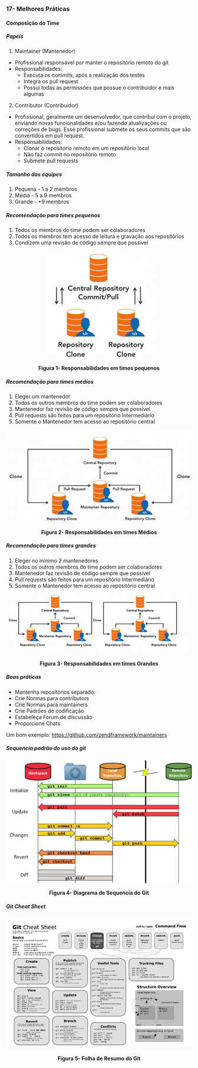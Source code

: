 ### 17- Melhores Práticas

#### Composição do Time

##### Papéis

1. Maintainer (Mantenedor)

- Profissional responsável por manter o repositório remoto do git
- Responsabilidades:
    -   Executa os commits, após a realização dos testes
    -   Integra os pull request
    -   Possui todas as permissões que possue o contribuidor e mais algumas

2. Contributor (Contribuidor)

- Profissional, geralmente um desenvolvedor, que contribui com o projeto, enviando novas funcionalidades e/ou fazendo atualizações ou correções de bugs. Esse profissional submete os seus commits que são convertidos em pull request.
- Responsabilidades:
    -   Clonar o repositorio remoto em um repositório local
    -   Não faz commit no repositório remoto
    -   Submete pull requests

##### Tamanho das equipes
1. Pequena - 1 a 2 membros
2. Média - 5 a 9 membros
3. Grande - +9 membros

##### Recomendação para times pequenos

1. Todos os membros do time podem ser colaboradores
2. Todos os membros tem acesso de leitura e gravação aos repositórios
3. Condizem uma revisão de código sempre que possível



<p align="center">
  <img src="../imagens/TimesPequenos.png" alt="Responsabilidades em times pequenos">
</p>
<p align="center">
   <strong>Figura 1- Responsabilidades em times pequenos</strong> 
</p>

##### Recomendação para times médios

1. Eleger um mantenedor
2. Todos os outros membros do time podem ser colaboradores
3. Mantenedor faz revisão de código sempre que possível
4. Pull requests são feitos para um repositório Intermediário
5. Somente o Mantenedor tem acesso ao repositório central


<p align="center">
  <img src="../imagens/TimesMedios.png" alt="Responsabilidades em times médios">
</p>
<p align="center">
   <strong>Figura 2- Responsabilidades em times Médios</strong> 
</p>


##### Recomendação para times grandes

1. Eleger no mínimo 2  mantenedores
2. Todos os outros membros do time podem ser colaboradores
3. Mantenedor faz revisão de código sempre que possível
4. Pull requests são feitos para um repositório Intermediário
5. Somente o Mantenedor tem acesso ao repositório central



<p align="center">
  <img src="../imagens/TimesGrandes.png" alt="Responsabilidades em times grandes">
</p>
<p align="center">
   <strong>Figura 3- Responsabilidades em times Grandes</strong> 
</p>

##### Boas práticas

- Mantenha  repositórios separado:
- Crie Normas para contributors
- Crie Normas para maintainers
- Crie Padrões de codificação
- Estabeleça Forum de discussão
- Proporcione Chats

Um bom exemplo:
https://github.com/zendframework/maintainers


##### Sequencia padrão do uso do git

<p align="center">
  <img src="../imagens/Sequencia.png" alt="Diagrama de Sequencia do Git">
</p>
<p align="center">
   <strong>Figura 4- Diagrama de Sequencia do Git</strong> 
</p>


##### Git Cheat Sheet

<p align="center">
  <img src="../imagens/GitCheatSheet.png" alt="Folha de Resumo do Git">
</p>
<p align="center">
   <strong>Figura 5- Folha de Resumo do Git</strong> 
</p>